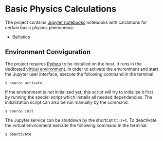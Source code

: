 # Basic Physics Calculations

The project contains [Jupyter notebooks](https://jupyter.org) notebooks with calclations for certain basic physics phenomena:

* Ballistics

## Environment Conviguration

The project requires [Python](https://www.python.org) to be installed on the host. It runs in the dedicated [virtual environment](https://virtualenv.pypa.io/en/latest/). In order to activate the environment and start the Jupyter user interface, execute the following command in the terminal:

```shell
$ source activate
```

If the environment is not initialized yet, this script will try to initialize it first by running the special script which installs all needed dependencies. The initialization script can also be run manually by the command:

```shell
$ source init
```

The Jupyter service can be shutdown by the shortcut `Ctrl+C`. To deactivate the virtual environment execute the following command in the terminal:

```shell
$ deactivate
```
